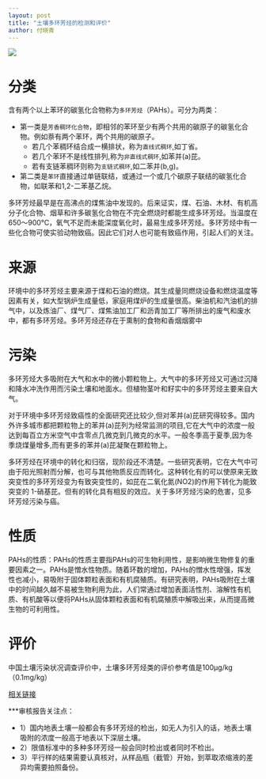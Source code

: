 ```yaml
---
layout: post
title: "土壤多环芳烃的检测和评价"
author: 付晓青
---
```


![](/imges/blog/pah.jpg)

# 分类
含有两个以上苯环的碳氢化合物称为`多环芳烃`（PAHs）。可分为两类：
- 第一类是`芳香稠环化合物`，即相邻的苯环至少有两个共用的碳原子的碳氢化合物。例如萘有两个苯环，两个共用的碳原子。  
  - 若几个苯稠环结合成一横排状，称为`直线式稠环`,如丁省。
  - 若几个苯环不是线性排列,称为`非直线式稠环`,如苯并(a)芘。
  - 若有支链苯稠环则称为`支链式稠环`,如二苯并(b,g)。
- 第二类是`苯环`直接通过单链联结，或通过一个或几个碳原子联结的碳氢化合物，如联苯和1,2-二苯基乙烷。 　

多环芳烃最早是在高沸点的煤焦油中发现的。后来证实，煤、石油、木材、有机高分子化合物、烟草和许多碳氢化合物在不完全燃烧时都能生成多环芳烃。当温度在650～900℃，氧气不足而未能深度氧化时，最易生成多环芳烃。多环芳烃中有一些化合物可使实验动物致癌。因此它们对人也可能有致癌作用，引起人们的关注。

# 来源
环境中的多环芳烃主要来源于煤和石油的燃烧。其生成量同燃烧设备和燃烧温度等因素有关，如大型锅炉生成量低，家庭用煤炉的生成量很高。柴油机和汽油机的排气中，以及炼油厂、煤气厂、煤焦油加工厂和沥青加工厂等所排出的废气和废水中，都有多环芳烃。多环芳烃还存在于熏制的食物和香烟烟雾中

# 污染
多环芳烃大多吸附在大气和水中的微小颗粒物上。大气中的多环芳烃又可通过沉降和降水冲洗作用而污染土壤和地面水。但植物茎叶和籽实中的多环芳烃主要来自大气。

对于环境中多环芳烃致癌性的全面研究还比较少,但对苯并(a)芘研究得较多。国内外许多城市都把颗粒物上的苯并(a)芘列为经常监测的项目,它在大气中的浓度一般达到每百立方米空气中含零点几微克到几微克的水平。一般冬季高于夏季,因为冬季烧煤量增多,而有更多的苯并(a)芘凝聚在颗粒物上。

多环芳烃在环境中的转化和归宿，现阶段还不清楚。一些研究表明，它在大气中可由于阳光照射而分解，也可与其他物质反应而转化。这种转化有的可以使原来无致突变性的多环芳烃变为有致突变性的，如芘在二氧化氮(NO2)的作用下转化为能致突变的 1-硝基芘。但有的转化具有相反的效应。关于多环芳烃污染的危害，见多环芳烃污染与癌。

# 性质
PAHs的性质：PAHs的性质主要指PAHs的可生物利用性，是影响微生物修复的重要因素之一。PAHs是憎水性物质。随着环数的增加，PAHs的憎水性增强，挥发性也减小，易吸附于固体颗粒表面和有机腐殖质。有研究表明，PAHs吸附在土壤中的时间越久越不易被生物利用为此，人们常通过增加表面活性剂、溶解性有机质、有机酸等以便将PAHs从固体颗粒表面和有机腐殖质中解吸出来，从而提高微生物的可利用性。

# 评价
中国土壤污染状况调查评价中，土壤多环芳烃类的评价参考值是100μg/kg（0.1mg/kg）

[相关链接](https://baike.baidu.com/item/%E5%A4%9A%E7%8E%AF%E8%8A%B3%E7%83%83%E6%B1%A1%E6%9F%93/8573532)

***审核报告关注点：
- 1）国内地表土壤一般都会有多环芳烃的检出，如无人为引入的话，地表土壤吸附的浓度一般高于地表以下深层土壤。
- 2）限值标准中的多种多环芳烃一般会同时检出或者同时不检出。
- 3）平行样的结果需要认真核对，从样品瓶（截管）开始，到萃取浓缩液的差异均需要拍照备份。
